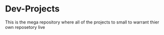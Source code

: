 # Dev-Projects

This is the mega repository where all of the projects to small to warrant thier own reposetory live

